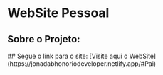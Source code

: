 <!-- Esse arquivo readme será usado como "roteiro" do projeto nesse primeiro momento -->
# WebSite Pessoal
## Sobre o Projeto:
  <p><p/>
## Segue o link para o site: 
[Visite aqui o WebSite](https://jonadabhonoriodeveloper.netlify.app/#Pai)
  
